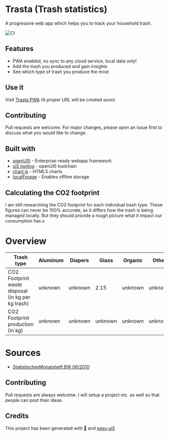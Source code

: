 # Trasta (Trash statistics)
A progressive web app which helps you to track your household trash.

![CI](https://github.com/christianp86/Trasta/workflows/CI/badge.svg?branch=master)

## Features
* PWA enabled, no sync to any cloud service, local data only!
* Add the trash you produced and gain insights
* See which type of trash you produce the most

## Use it
Visit [Trasta PWA](https://d27835c8p6nb3n.cloudfront.net/) (A proper URL will be created soon)

## Contributing
Pull requests are welcome. For major changes, please open an issue first to discuss what you would like to change.

## Built with
* [openUI5](https://github.com/SAP/openui5) - Enterprise-ready webapp framework
* [ui5 tooling](https://github.com/SAP/ui5-tooling) - openUI5 toolchain
* [chart.js](https://github.com/chartjs/Chart.js) - HTML5 charts
* [localForage](https://github.com/localForage/localForage) - Enables offline storage

## Calculating the CO2 footprint
I am still researching the CO2 footprint for each individual trash type.
These figures can never be 100% accurate, as it differs how the trash is being managed locally.
But they should provide a rough picture what it impact our consumption has.s

# Overview
| Trash type                                          | Aluminum | Diapers | Glass   | Organic | Other   | Paper   | Plastic |
|-----------------------------------------------------|----------|---------|---------|---------|---------|---------|---------|
|  CO2 Footprint waste disposal (in kg per kg trash)  | unknown  | unknown | 2.15    | unknown | unknown | 1,42    | 2,89    |
|  CO2 Footprint production (in kg)                   | unknown  | unknown | unknown | unknown | unknown | unknown | unknown |

# Sources
* [StatistischesMonatsheft BW 06/2010](https://www.statistik-bw.de/Service/Veroeff/Monatshefte/PDF/Beitrag10_06_01.pdf)

## Contributing
Pull requests are always welcome. I will setup a project etc. as well so that people can post their ideas.

## Credits
This project has been generated with 💙 and [easy-ui5](https://github.com/SAP)
